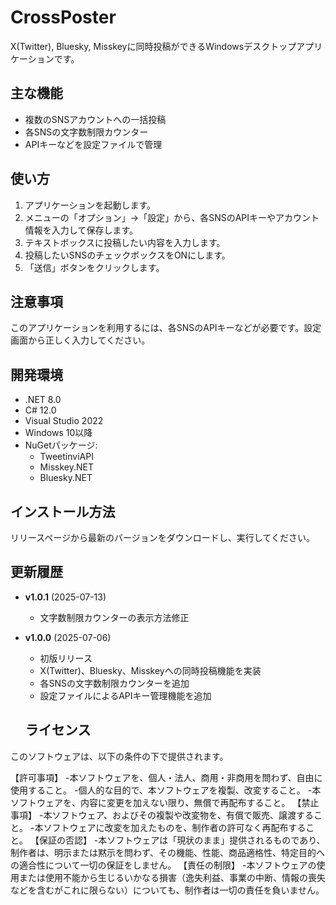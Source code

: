 ﻿# CrossPoster

X(Twitter), Bluesky, Misskeyに同時投稿ができるWindowsデスクトップアプリケーションです。

## 主な機能

- 複数のSNSアカウントへの一括投稿
- 各SNSの文字数制限カウンター
- APIキーなどを設定ファイルで管理

## 使い方

1. アプリケーションを起動します。
2. メニューの「オプション」→「設定」から、各SNSのAPIキーやアカウント情報を入力して保存します。
3. テキストボックスに投稿したい内容を入力します。
4. 投稿したいSNSのチェックボックスをONにします。
5. 「送信」ボタンをクリックします。

## 注意事項

このアプリケーションを利用するには、各SNSのAPIキーなどが必要です。設定画面から正しく入力してください。

## 開発環境
- .NET 8.0
- C# 12.0
- Visual Studio 2022
- Windows 10以降
- NuGetパッケージ:
  - TweetinviAPI
  - Misskey.NET
  - Bluesky.NET

## インストール方法
リリースページから最新のバージョンをダウンロードし、実行してください。


## 更新履歴
- **v1.0.1** (2025-07-13)
  - 文字数制限カウンターの表示方法修正
- **v1.0.0** (2025-07-06)
  - 初版リリース
  - X(Twitter)、Bluesky、Misskeyへの同時投稿機能を実装
  - 各SNSの文字数制限カウンターを追加
  - 設定ファイルによるAPIキー管理機能を追加


  ## ライセンス
このソフトウェアは、以下の条件の下で提供されます。

【許可事項】
-本ソフトウェアを、個人・法人、商用・非商用を問わず、自由に使用すること。
-個人的な目的で、本ソフトウェアを複製、改変すること。
-本ソフトウェアを、内容に変更を加えない限り、無償で再配布すること。
【禁止事項】
-本ソフトウェア、およびその複製や改変物を、有償で販売、譲渡すること。
-本ソフトウェアに改変を加えたものを、制作者の許可なく再配布すること。
【保証の否認】
-本ソフトウェアは「現状のまま」提供されるものであり、制作者は、明示または黙示を問わず、その機能、性能、商品適格性、特定目的への適合性について一切の保証をしません。
【責任の制限】
-本ソフトウェアの使用または使用不能から生じるいかなる損害（逸失利益、事業の中断、情報の喪失などを含むがこれに限らない）についても、制作者は一切の責任を負いません。

